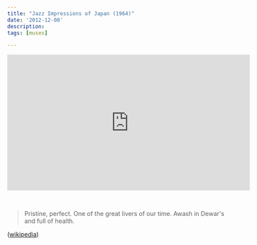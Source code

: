 ```yaml
---
title: "Jazz Impressions of Japan (1964)"
date: '2012-12-08'
description:
tags: [muses]

---
```


<iframe width="560" height="315" src="http://www.youtube.com/embed/-KKmtSv2Auo" frameborder="0" allowfullscreen></iframe>

&nbsp;

>Pristine, perfect. One of the great livers of our time. Awash in Dewar's and full of health.

([wikipedia](http://en.wikipedia.org/wiki/Paul_Desmond))
